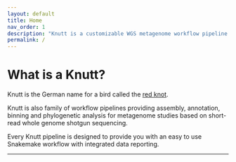 ```yaml
---
layout: default
title: Home
nav_order: 1
description: "Knutt is a customizable WGS metagenome workflow pipeline for microbiologists. Focus on your research, not your Perl scripts."
permalink: /
---
```


# What is a Knutt?

Knutt is the German name for a bird called the [red knot](https://en.wikipedia.org/wiki/Red_knot). 

Knutt is also family of workflow pipelines providing assembly, annotation, binning and phylogenetic analysis for metagenome studies based on short-read whole genome shotgun sequencing. 

Every Knutt pipeline is designed to provide you with an easy to use Snakemake workflow with integrated data reporting. 

* * *

